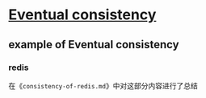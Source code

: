 # [Eventual consistency](https://en.wikipedia.org/wiki/Eventual_consistency)





## example of Eventual consistency

### redis

在《`consistency-of-redis.md`》中对这部分内容进行了总结

